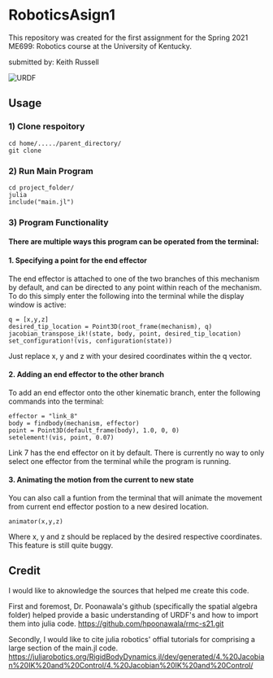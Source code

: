 # RoboticsAsign1
This repository was created for the first assignment for the Spring 2021 ME699: Robotics course at the University of Kentucky.

submitted by: Keith Russell


![URDF](https://user-images.githubusercontent.com/76964531/108121024-25eeff00-7070-11eb-90b7-d4d24eea9340.png)

## Usage
### 1) Clone respoitory
```
cd home/...../parent_directory/
git clone
```

### 2) Run Main Program
```
cd project_folder/
julia
include("main.jl")
```

### 3) Program Functionality
#### There are multiple ways this program can be operated from the terminal:
#### 1. Specifying a point for the end effector
The end effector is attached to one of the two branches of this mechanism by default, and can be directed to any point within reach of the mechanism.  To do this simply enter the following into the terminal while the display window is active:

```
q = [x,y,z]
desired_tip_location = Point3D(root_frame(mechanism), q)
jacobian_transpose_ik!(state, body, point, desired_tip_location)
set_configuration!(vis, configuration(state))
```
Just replace x, y and z with your desired coordinates within the q vector.

#### 2. Adding an end effector to the other branch
To add an end effector onto the other kinematic branch, enter the following commands into the terminal:
```
effector = "link_8"
body = findbody(mechanism, effector)
point = Point3D(default_frame(body), 1.0, 0, 0)
setelement!(vis, point, 0.07)
```

Link 7 has the end effector on it by default.  There is currently no way to only select one effector from the terminal while the program is running.

#### 3. Animating the motion from the current to new state
You can also call a funtion from the terminal that will animate the movement from current end effector postion to a new desired location.

```
animator(x,y,z)
```
Where x, y and z should be replaced by the desired respective coordinates.  This feature is still quite buggy.

## Credit
I would like to aknowledge the sources that helped me create this code.  

First and foremost, Dr. Poonawala's github (specifically the spatial algebra folder) helped provide a basic understanding of URDF's and how to import them into julia code.
https://github.com/hpoonawala/rmc-s21.git

Secondly, I would like to cite julia robotics' offial tutorials for comprising a large section of the main.jl code.
https://juliarobotics.org/RigidBodyDynamics.jl/dev/generated/4.%20Jacobian%20IK%20and%20Control/4.%20Jacobian%20IK%20and%20Control/

